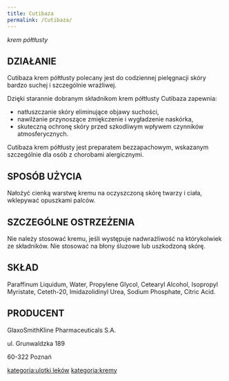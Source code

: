```yaml
---
title: Cutibaza
permalink: /Cutibaza/
---
```


*krem półtłusty*

DZIAŁANIE
---------

Cutibaza krem półtłusty polecany jest do codziennej pielęgnacji skóry bardzo suchej i szczególnie wrażliwej.

Dzięki starannie dobranym składnikom krem półtłusty Cutibaza zapewnia:

-   natłuszczanie skóry eliminujące objawy suchości,
-   nawilżanie przynoszące zmiękczenie i wygładzenie naskórka,
-   skuteczną ochronę skóry przed szkodliwym wpływem czynników atmosferycznych.

Cutibaza krem półtłusty jest preparatem bezzapachowym, wskazanym szczególnie dla osób z chorobami alergicznymi.

SPOSÓB UŻYCIA
-------------

Nałożyć cienką warstwę kremu na oczyszczoną skórę twarzy i ciała, wklepywać opuszkami palców.

SZCZEGÓLNE OSTRZEŻENIA
----------------------

Nie należy stosować kremu, jeśli występuje nadwrażliwość na którykolwiek ze składników. Nie stosować na błony śluzowe lub uszkodzoną skórę.

SKŁAD
-----

Paraffinum Liquidum, Water, Propylene Glycol, Cetearyl Alcohol, Isopropyl Myristate, Ceteth-20, Imidazolidinyl Urea, Sodium Phosphate, Citric Acid.

PRODUCENT
---------

GlaxoSmithKline Pharmaceuticals S.A.

ul. Grunwaldzka 189

60-322 Poznań

[kategoria:ulotki leków](/kategoria:ulotki_leków "wikilink") [kategoria:kremy](/kategoria:kremy "wikilink")